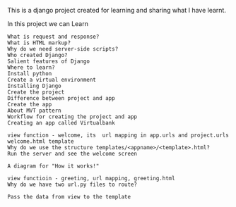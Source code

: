 This is a django project created for learning and sharing what I have learnt.

In this project we can Learn

    What is request and response?
    What is HTML markup?
    Why do we need server-side scripts?
    Who created Django?
    Salient features of Django
    Where to learn?
    Install python
    Create a virtual environment
    Installing Django
    Create the project
    Difference between project and app
    Create the app
    About MVT pattern
    Workflow for creating the project and app
    Creating an app called Virtualbank
    
    view function - welcome, its  url mapping in app.urls and project.urls
    welcome.html template
    Why do we use the structure templates/<appname>/<template>.html?
    Run the server and see the welcome screen
    
    A diagram for "How it works!"
    
    view functioin - greeting, url mapping, greeting.html
    Why do we have two url.py files to route?
    
    Pass the data from view to the template
    
    
